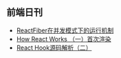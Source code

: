 ## 前端日刊

* [ReactFiber在并发模式下的运行机制](https://zhuanlan.zhihu.com/p/54042084)
* [How React Works （一）首次渲染](https://blog.csdn.net/weixin_34167819/article/details/91423183)
* [React Hook源码解析（二）](https://segmentfault.com/a/1190000022234671)
